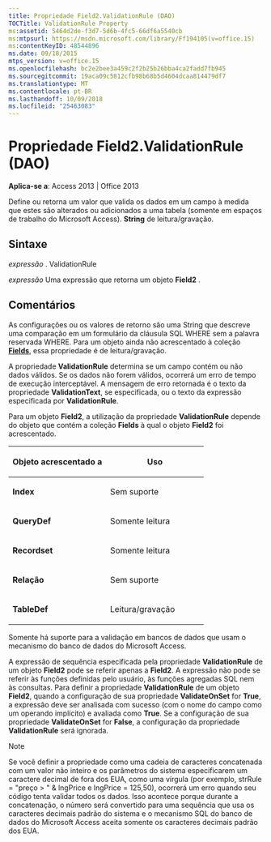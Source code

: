 ```yaml
---
title: Propriedade Field2.ValidationRule (DAO)
TOCTitle: ValidationRule Property
ms:assetid: 5464d2de-f3d7-5d6b-4fc5-66df6a5540cb
ms:mtpsurl: https://msdn.microsoft.com/library/Ff194105(v=office.15)
ms:contentKeyID: 48544896
ms.date: 09/18/2015
mtps_version: v=office.15
ms.openlocfilehash: bc2e2bee3a459c2f2b25b26bba4ca2fadd7fb945
ms.sourcegitcommit: 19aca09c5812cfb98b68b5d4604dcaa814479df7
ms.translationtype: MT
ms.contentlocale: pt-BR
ms.lasthandoff: 10/09/2018
ms.locfileid: "25463083"
---
```

# <a name="field2validationrule-property-dao"></a>Propriedade Field2.ValidationRule (DAO)


**Aplica-se a**: Access 2013 | Office 2013

Define ou retorna um valor que valida os dados em um campo à medida que estes são alterados ou adicionados a uma tabela (somente em espaços de trabalho do Microsoft Access). **String** de leitura/gravação.

## <a name="syntax"></a>Sintaxe

*expressão* . ValidationRule

*expressão* Uma expressão que retorna um objeto **Field2** .

## <a name="remarks"></a>Comentários

As configurações ou os valores de retorno são uma String que descreve uma comparação em um formulário da cláusula SQL WHERE sem a palavra reservada WHERE. Para um objeto ainda não acrescentado à coleção **[Fields](fields-collection-dao.md)**, essa propriedade é de leitura/gravação.

A propriedade **ValidationRule** determina se um campo contém ou não dados válidos. Se os dados não forem válidos, ocorrerá um erro de tempo de execução interceptável. A mensagem de erro retornada é o texto da propriedade **ValidationText**, se especificada, ou o texto da expressão especificada por **ValidationRule**.

Para um objeto **Field2**, a utilização da propriedade **ValidationRule** depende do objeto que contém a coleção **Fields** à qual o objeto **Field2** foi acrescentado.

<table>
<colgroup>
<col style="width: 50%" />
<col style="width: 50%" />
</colgroup>
<thead>
<tr class="header">
<th><p>Objeto acrescentado a</p></th>
<th><p>Uso</p></th>
</tr>
</thead>
<tbody>
<tr class="odd">
<td><p><strong>Index</strong></p></td>
<td><p>Sem suporte</p></td>
</tr>
<tr class="even">
<td><p><strong>QueryDef</strong></p></td>
<td><p>Somente leitura</p></td>
</tr>
<tr class="odd">
<td><p><strong>Recordset</strong></p></td>
<td><p>Somente leitura</p></td>
</tr>
<tr class="even">
<td><p><strong>Relação</strong></p></td>
<td><p>Sem suporte</p></td>
</tr>
<tr class="odd">
<td><p><strong>TableDef</strong></p></td>
<td><p>Leitura/gravação</p></td>
</tr>
</tbody>
</table>


Somente há suporte para a validação em bancos de dados que usam o mecanismo do banco de dados do Microsoft Access.

A expressão de sequência especificada pela propriedade **ValidationRule** de um objeto **Field2** pode se referir apenas a **Field2**. A expressão não pode se referir às funções definidas pelo usuário, às funções agregadas SQL nem às consultas. Para definir a propriedade **ValidationRule** de um objeto **Field2**, quando a configuração de sua propriedade **ValidateOnSet** for **True**, a expressão deve ser analisada com sucesso (com o nome do campo como um operando implícito) e avaliada como **True**. Se a configuração de sua propriedade **ValidateOnSet** for **False**, a configuração da propriedade **ValidationRule** será ignorada.


> [!NOTE]
> <P>Se você definir a propriedade como uma cadeia de caracteres concatenada com um valor não inteiro e os parâmetros do sistema especificarem um caractere decimal de fora dos EUA, como uma vírgula (por exemplo, strRule = "preço &gt; " &amp; lngPrice e lngPrice = 125,50), ocorrerá um erro quando seu código tenta validar todos os dados. Isso acontece porque durante a concatenação, o número será convertido para uma sequência que usa os caracteres decimais padrão do sistema e o mecanismo SQL do banco de dados do Microsoft Access aceita somente os caracteres decimais padrão dos EUA.</P>


